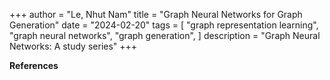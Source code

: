 +++
author = "Le, Nhut Nam"
title = "Graph Neural Networks for Graph Generation"
date = "2024-02-20"
tags = [
    "graph representation learning", "graph neural networks", "graph generation",
]
description = "Graph Neural Networks: A study series"
+++




**References**